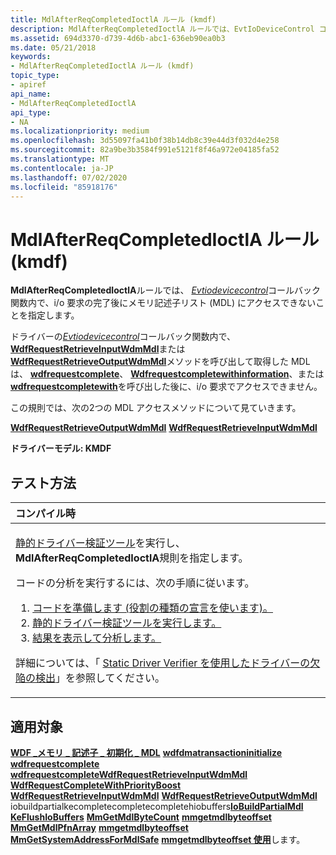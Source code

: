 ```yaml
---
title: MdlAfterReqCompletedIoctlA ルール (kmdf)
description: MdlAfterReqCompletedIoctlA ルールでは、EvtIoDeviceControl コールバック関数内で、i/o 要求の完了後にメモリ記述子リスト (MDL) にアクセスできないことを指定します。
ms.assetid: 694d3370-d739-4d6b-abc1-636eb90ea0b3
ms.date: 05/21/2018
keywords:
- MdlAfterReqCompletedIoctlA ルール (kmdf)
topic_type:
- apiref
api_name:
- MdlAfterReqCompletedIoctlA
api_type:
- NA
ms.localizationpriority: medium
ms.openlocfilehash: 3d55097fa41b0f38b14db8c39e44d3f032d4e258
ms.sourcegitcommit: 82a9be3b3584f991e5121f8f46a972e04185fa52
ms.translationtype: MT
ms.contentlocale: ja-JP
ms.lasthandoff: 07/02/2020
ms.locfileid: "85918176"
---
```

# <a name="mdlafterreqcompletedioctla-rule-kmdf"></a>MdlAfterReqCompletedIoctlA ルール (kmdf)


**MdlAfterReqCompletedIoctlA**ルールでは、 [*Evtiodevicecontrol*](https://docs.microsoft.com/windows-hardware/drivers/ddi/wdfio/nc-wdfio-evt_wdf_io_queue_io_device_control)コールバック関数内で、i/o 要求の完了後にメモリ記述子リスト (MDL) にアクセスできないことを指定します。

ドライバーの[*Evtiodevicecontrol*](https://docs.microsoft.com/windows-hardware/drivers/ddi/wdfio/nc-wdfio-evt_wdf_io_queue_io_device_control)コールバック関数内で、 [**WdfRequestRetrieveInputWdmMdl**](https://docs.microsoft.com/windows-hardware/drivers/ddi/wdfrequest/nf-wdfrequest-wdfrequestretrieveinputwdmmdl)または[**WdfRequestRetrieveOutputWdmMdl**](https://docs.microsoft.com/windows-hardware/drivers/ddi/wdfrequest/nf-wdfrequest-wdfrequestretrieveoutputwdmmdl)メソッドを呼び出して取得した MDL は、 [**wdfrequestcomplete**](https://docs.microsoft.com/windows-hardware/drivers/ddi/wdfrequest/nf-wdfrequest-wdfrequestcomplete)、 [**Wdfrequestcompletewithinformation**](https://docs.microsoft.com/windows-hardware/drivers/ddi/wdfrequest/nf-wdfrequest-wdfrequestcompletewithinformation)、または[**wdfrequestcompletewith**](https://docs.microsoft.com/windows-hardware/drivers/ddi/wdfrequest/nf-wdfrequest-wdfrequestcompletewithpriorityboost)を呼び出した後に、i/o 要求でアクセスできません。

この規則では、次の2つの MDL アクセスメソッドについて見ていきます。

[**WdfRequestRetrieveOutputWdmMdl**](https://docs.microsoft.com/windows-hardware/drivers/ddi/wdfrequest/nf-wdfrequest-wdfrequestretrieveoutputwdmmdl) 
[ **WdfRequestRetrieveInputWdmMdl**](https://docs.microsoft.com/windows-hardware/drivers/ddi/wdfrequest/nf-wdfrequest-wdfrequestretrieveinputwdmmdl)

**ドライバーモデル: KMDF**

<a name="how-to-test"></a>テスト方法
-----------

<table>
<colgroup>
<col width="100%" />
</colgroup>
<thead>
<tr class="header">
<th align="left">コンパイル時</th>
</tr>
</thead>
<tbody>
<tr class="odd">
<td align="left"><p><a href="https://docs.microsoft.com/windows-hardware/drivers/devtest/static-driver-verifier" data-raw-source="[Static Driver Verifier](https://docs.microsoft.com/windows-hardware/drivers/devtest/static-driver-verifier)">静的ドライバー検証ツール</a>を実行し、 <strong>MdlAfterReqCompletedIoctlA</strong>規則を指定します。</p>
コードの分析を実行するには、次の手順に従います。
<ol>
<li><a href="https://docs.microsoft.com/windows-hardware/drivers/devtest/using-static-driver-verifier-to-find-defects-in-drivers#preparing-your-source-code" data-raw-source="[Prepare your code (use role type declarations).](https://docs.microsoft.com/windows-hardware/drivers/devtest/using-static-driver-verifier-to-find-defects-in-drivers#preparing-your-source-code)">コードを準備します (役割の種類の宣言を使います)。</a></li>
<li><a href="https://docs.microsoft.com/windows-hardware/drivers/devtest/using-static-driver-verifier-to-find-defects-in-drivers#running-static-driver-verifier" data-raw-source="[Run Static Driver Verifier.](https://docs.microsoft.com/windows-hardware/drivers/devtest/using-static-driver-verifier-to-find-defects-in-drivers#running-static-driver-verifier)">静的ドライバー検証ツールを実行します。</a></li>
<li><a href="https://docs.microsoft.com/windows-hardware/drivers/devtest/using-static-driver-verifier-to-find-defects-in-drivers#viewing-and-analyzing-the-results" data-raw-source="[View and analyze the results.](https://docs.microsoft.com/windows-hardware/drivers/devtest/using-static-driver-verifier-to-find-defects-in-drivers#viewing-and-analyzing-the-results)">結果を表示して分析します。</a></li>
</ol>
<p>詳細については、「 <a href="https://docs.microsoft.com/windows-hardware/drivers/devtest/using-static-driver-verifier-to-find-defects-in-drivers" data-raw-source="[Using Static Driver Verifier to Find Defects in Drivers](https://docs.microsoft.com/windows-hardware/drivers/devtest/using-static-driver-verifier-to-find-defects-in-drivers)">Static Driver Verifier を使用したドライバーの欠陥の検出</a>」を参照してください。</p></td>
</tr>
</tbody>
</table>

<a name="applies-to"></a>適用対象
----------

[**WDF \_メモリ \_ 記述子 \_ 初期化 \_ MDL**](https://docs.microsoft.com/windows-hardware/drivers/ddi/wdfmemory/nf-wdfmemory-wdf_memory_descriptor_init_mdl) 
 [**wdfdmatransactioninitialize**](https://docs.microsoft.com/windows-hardware/drivers/ddi/wdfdmatransaction/nf-wdfdmatransaction-wdfdmatransactioninitialize) 
 [**wdfrequestcomplete**](https://docs.microsoft.com/windows-hardware/drivers/ddi/wdfrequest/nf-wdfrequest-wdfrequestcomplete) 
 [**wdfrequestcompleteWdfRequestRetrieveInputWdmMdl**](https://docs.microsoft.com/windows-hardware/drivers/ddi/wdfrequest/nf-wdfrequest-wdfrequestcompletewithinformation) 
 [**WdfRequestCompleteWithPriorityBoost**](https://docs.microsoft.com/windows-hardware/drivers/ddi/wdfrequest/nf-wdfrequest-wdfrequestcompletewithpriorityboost) 
 [**WdfRequestRetrieveInputWdmMdl**](https://docs.microsoft.com/windows-hardware/drivers/ddi/wdfrequest/nf-wdfrequest-wdfrequestretrieveinputwdmmdl) 
 [**WdfRequestRetrieveOutputWdmMdl**](https://docs.microsoft.com/windows-hardware/drivers/ddi/wdfrequest/nf-wdfrequest-wdfrequestretrieveoutputwdmmdl) 
 iobuildpartialkecompletecompletecompletehiobuffers[**IoBuildPartialMdl**](https://docs.microsoft.com/windows-hardware/drivers/ddi/wdm/nf-wdm-iobuildpartialmdl) 
 [**KeFlushIoBuffers**](https://docs.microsoft.com/windows-hardware/drivers/ddi/wdm/nf-wdm-keflushiobuffers) 
 [**MmGetMdlByteCount**](https://docs.microsoft.com/windows-hardware/drivers/ddi/wdm/nf-wdm-mmgetmdlbytecount) 
 [**mmgetmdlbyteoffset**](https://docs.microsoft.com/windows-hardware/drivers/kernel/mm-bad-pointer) 
 [**MmGetMdlPfnArray**](https://docs.microsoft.com/windows-hardware/drivers/kernel/mm-bad-pointer) 
 [**mmgetmdlbyteoffset**](https://docs.microsoft.com/windows-hardware/drivers/kernel/mm-bad-pointer) 
 [**MmGetSystemAddressForMdlSafe**](https://docs.microsoft.com/windows-hardware/drivers/kernel/mm-bad-pointer) 
 [**mmgetmdlbyteoffset 使用**](https://docs.microsoft.com/windows-hardware/drivers/kernel/mm-bad-pointer)します。








